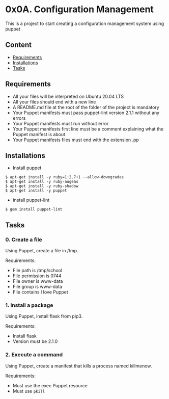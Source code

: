 # 0x0A. Configuration Management

This is a project to start creating a configuration management system using puppet


## Content
- [Requirements](#requirements)
- [Installations](#installations)
- [Tasks](#tasks)

## Requirements
- All your files will be interpreted on Ubuntu 20.04 LTS
- All your files should end with a new line
- A README.md file at the root of the folder of the project is mandatory
- Your Puppet manifests must pass puppet-lint version 2.1.1 without any errors
- Your Puppet manifests must run without error
- Your Puppet manifests first line must be a comment explaining what the Puppet manifest is about
- Your Puppet manifests files must end with the extension .pp

## Installations
- Install puppet

```
$ apt-get install -y ruby=1:2.7+1 --allow-downgrades
$ apt-get install -y ruby-augeas
$ apt-get install -y ruby-shadow
$ apt-get install -y puppet
```

- install puppet-lint
```
$ gem install puppet-lint
```

## Tasks
### 0. Create a file

Using Puppet, create a file in /tmp.

Requirements:

- File path is /tmp/school
- File permission is 0744
- File owner is www-data
- File group is www-data
- File contains I love Puppet


### 1. Install a package
Using Puppet, install flask from pip3.

Requirements:

- Install flask
- Version must be 2.1.0


### 2. Execute a command
Using Puppet, create a manifest that kills a process named killmenow.

Requirements:

- Must use the exec Puppet resource
- Must use `pkill`